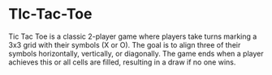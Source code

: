 # TIc-Tac-Toe
Tic Tac Toe is a classic 2-player game where players take turns marking a 3x3 grid with their symbols (X or O). The goal is to align three of their symbols horizontally, vertically, or diagonally. The game ends when a player achieves this or all cells are filled, resulting in a draw if no one wins.
